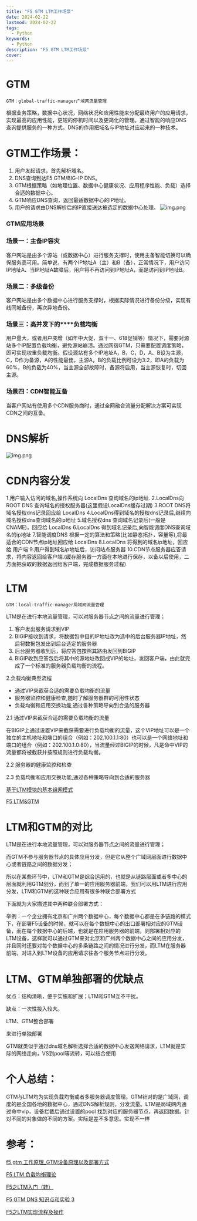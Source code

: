 ```yaml
---
title: "F5 GTM LTM工作场景"
date: 2024-02-22
lastmod: 2024-02-22
tags:
  - Python
keywords:
  - Python
description: "F5 GTM LTM工作场景"
cover:
---
```


# GTM

```
GTM：global-traffic-manager广域网流量管理
```

根据业务策略，数据中心状况，网络状况和应用性能来分配最终用户的应用请求，实现最高的应用性能，更短的停机时间以及更简化的管理。通过智能的响应DNS查询提供服务的一种方式。DNS的作用把域名与IP地址对应起来的一种技术。

# GTM工作场景：

1. 用户发起请求，首先解析域名。
2. DNS查询到达F5 GTM/BIG-IP DNS。
3. GTM根据策略（如地理位置、数据中心健康状况、应用程序性能、负载）选择合适的数据中心。
4. GTM响应DNS查询，返回最适数据中心的IP地址。
5. 用户的请求由DNS解析后的IP直接送达被选定的数据中心处理。
![img.png](../../../../img/F5002.png)

### **GTM**应用场景

### **场景一：主备****IP****容灾**

​        客户网站是由多个源站（或数据中心）进行服务支撑时，使用主备智能切换可以确保服务高可用。简单说，有两个IP地址A（主）和B（备），正常情况下，用户访问IP地址A、当IP地址A故障后，用户将不再访问到IP地址A，而是访问到IP地址B。

### **场景二：多级备份**

​        客户网站是由多个数据中心进行服务支撑时，根据实际情况进行备份分级，实现有线同城备份，再次异地备份。

### **场景三：高并发下的****负载均衡**

​        用户量大，或者用户突增（如年中大促、双十一、618促销等）情况下，需要对源站多个IP配置负载均衡，避免源站崩溃。通过网宿GTM，只需要配置调度策略，即可实现权重负载均衡。假设源站有多个IP地址A，B，C，D，A、B设为主源，C，D作为备源，A的性能最佳，主源A，B的负载比例可设为3:2，即A的负载为60%，B的负载为40%，当主源全部故障时，备源将启用，当主源恢复时，切回主源。

### **场景四：****CDN****智能互备**

​        当客户网站有使用多个CDN服务商时，通过全网融合流量分配解决方案可实现CDN之间的互备。

# DNS解析
![img.png](../../../../img/F5001.png)

# CDN内容分发

1.用户输入访问的域名,操作系统向 LocalDns 查询域名的ip地址. 2.LocalDns向 ROOT DNS 查询域名的授权服务器(这里假设LocalDns缓存过期) 3.ROOT DNS将域名授权dns记录回应给 LocalDns 4.LocalDns得到域名的授权dns记录后,继续向域名授权dns查询域名的ip地址 5.域名授权dns 查询域名记录后(一般是CNAME)，回应给 LocalDns 6.LocalDns 得到域名记录后,向智能调度DNS查询域名的ip地址 7.智能调度DNS 根据一定的算法和策略(比如静态拓扑，容量等),将最适合的CDN节点ip地址回应给 LocalDns 8.LocalDns 将得到的域名ip地址，回应给 用户端 9.用户得到域名ip地址后，访问站点服务器 10.CDN节点服务器应答请求，将内容返回给客户端.(缓存服务器一方面在本地进行保存，以备以后使用，二方面把获取的数据返回给客户端，完成数据服务过程)

# LTM

```
GTM：local-traffic-manager局域网流量管理
```

LTM是在进行本地流量管理，可以对服务器节点之间的流量进行管理；

1. 客户发出服务请求到VIP
2. BIGIP接收到请求，将数据包中目的IP地址改为选中的后台服务器IP地址，然后将数据包发出到后台选定的服务器
3. 后台服务器收到后，将应答包按照其路由发回到BIGIP
4. BIGIP收到应答包后将其中的源地址改回成VIP的地址，发回客户端，由此就完成了一个标准的服务器负载均衡的流程。

2.负载均衡典型流程

- 通过VIP来截获合适的需要负载均衡的流量
- 服务器监控和健康检查,随时了解服务器群的可用性状态
- 负载均衡和应用交换功能,通过各种策略导向到合适的服务器

2.1 通过VIP来截获合适的需要负载均衡的流量

在BIGIP上通过设置VIP来截获需要进行负载均衡的流量，这个VIP地址可以是一个独立的主机地址和端口的组合（例如：202.100.1.1:80）也可以是一个网络地址和端口的组合（例如：202.100.1.0:80），当流量经过BIGIP的时候，凡是命中VIP的流量都将被截获并按照规则进行负载均衡。

2.2 服务器的健康监控和检查

2.3 负载均衡和应用交换功能,通过各种策略导向到合适的服务器

[基于LTM模块的基本组网模式](https://dhexx.cn/news/show-1769816.html?action=onClick)

[F5 LTM&GTM](https://blog.csdn.net/QuJJan/article/details/135722751)

# LTM和GTM的对比

LTM是在进行本地流量管理，可以对服务器节点之间的流量进行管理；

而GTM不参与服务器节点的具体应用分发，但是它从整个广域网层面进行数据中心或者链路之间的数据分发；

所以在某些环节中，LTM和GTM是综合运用的，也就是从链路层面或者多中心的层面就利用GTM划分，而到了单一的应用服务器前端，我们可以用LTM进行应用分发，LTM和GTM的这种联合应用有很多种联合部署方式

下面就为大家描述其中两种联合部署方式：

举例：一个企业拥有北京和广州两个数据中心，每个数据中心都是在多链路的模式下，在部署F5设备的时候，就可以在每个数据中心的出口部署相对应的GTM设备，而在每个数据中心的后端，也就是在应用服务器的前端，则部署相对应的LTM设备，这样就可以通过GTM来对北京和广州两个数据中心之间的应用分发，并且同时还要对每个数据中心的多条链路之间的情况进行分发，而LTM在服务器前端，对进入到LTM设备的应用请求往各个服务节点进行分发。

# LTM、GTM单独部署的优缺点

优点：结构清晰，便于实施和扩展；LTM和GTM互不干扰。

缺点：一次性投入较大。

LTM、GTM整合部署

来进行单独部署

GTM就类似于通过dns域名解析选择合适的数据中心发送网络请求，LTM就是实际的网络走向，VS到pool等流转，可以结合使用

# 个人总结：

GTM与LTM均为实现负载均衡或者多服务器调度管理。GTM针对的是广域网，调度的是全国各地的数据中心，通过DNS解析规则，分发流量。LTM是局域网内通过命中vip，设备拦截后通过设置的pool 找到对应的服务器节点，再返回数据。针对不同的对象做的不同的方案。实际是差不多意思。实现不一样

# 参考：

[f5 gtm 工作原理_GTM设备原理以及部署方式](https://code84.com/794070.html)

[F5 LTM 负载均衡理论](https://www.cnblogs.com/key-network/p/13661364.html)

[F5之LTM入门（转）](https://www.cnblogs.com/paddingtoneyes/p/12305755.html)

[F5 GTM DNS 知识点和实验 3](https://blog.csdn.net/weixin_51550551/article/details/123822933)

[F5之LTM实现流程及操作](https://zhuanlan.zhihu.com/p/41848499?utm_id=0)